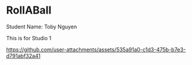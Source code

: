 # RollABall
 
Student Name: Toby Nguyen

This is for Studio 1

https://github.com/user-attachments/assets/535a91a0-c1d3-475b-b7e3-d791abf32a41

